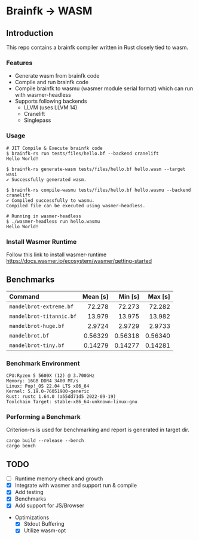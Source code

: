 # Brainfk -> WASM
## Introduction
This repo contains a brainfk compiler written in Rust closely tied to wasm.

### Features
- Generate wasm from brainfk code
- Compile and run brainfk code
- Compile brainfk to wasmu (wasmer module serial format) which can run with wasmer-headless
- Supports following backends
  - LLVM (uses LLVM 14)
  - Cranelift
  - Singlepass

### Usage
```
# JIT Compile & Execute brainfk code
$ brainfk-rs run tests/files/hello.bf --backend cranelift
Hello World!

$ brainfk-rs generate-wasm tests/files/hello.bf hello.wasm --target wasi
✔ Successfully generated wasm.

$ brainfk-rs compile-wasmu tests/files/hello.bf hello.wasmu --backend cranelift
✔ Compiled successfully to wasmu.
Compiled file can be executed using wasmer-headless.

# Running in wasmer-headless
$ ./wasmer-headless run hello.wasmu
Hello World!
```

### Install Wasmer Runtime
Follow this link to install wasmer-runtime
https://docs.wasmer.io/ecosystem/wasmer/getting-started

## Benchmarks

| Command | Mean [s] | Min [s] | Max [s] |
|:---|---:|---:|---:|
| `mandelbrot-extreme.bf` | 72.278 | 72.273 | 72.282 |
| `mandelbrot-titannic.bf` | 13.979 | 13.975 | 13.982 |
| `mandelbrot-huge.bf` | 2.9724 | 2.9729 | 2.9733 |
| `mandelbrot.bf` | 0.56329 | 0.56318  | 0.56340 |
| `mandelbrot-tiny.bf` | 0.14279 | 0.14277  | 0.14281 |

### Benchmark Environment
```
CPU:Ryzen 5 5600X (12) @ 3.700GHz
Memory: 16GB DDR4 3400 MT/s
Linux: Pop!_OS 22.04 LTS x86_64
Kernel: 5.19.0-76051900-generic
Rust: rustc 1.64.0 (a55dd71d5 2022-09-19)
Toolchain Target: stable-x86_64-unknown-linux-gnu
```

### Performing a Benchmark
Criterion-rs is used for benchmarking and report is generated in target dir.
```
cargo build --release --bench
cargo bench
```

## TODO
- [ ] Runtime memory check and growth
- [x] Integrate with wasmer and support run & compile
- [x] Add testing
- [x] Benchmarks
- [x] Add support for JS/Browser
- Optimizations
  + [x] Stdout Buffering
  + [x] Utilize wasm-opt
